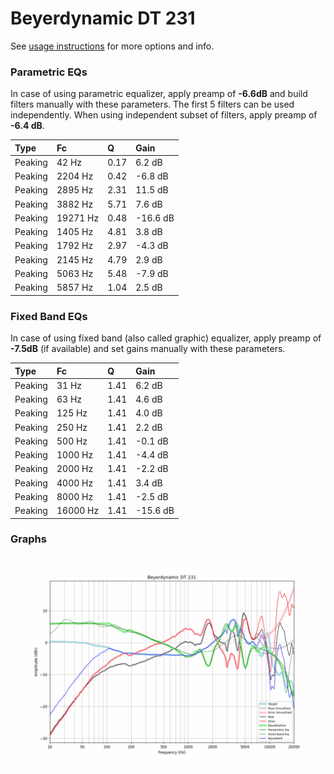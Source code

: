 # Beyerdynamic DT 231
See [usage instructions](https://github.com/jaakkopasanen/AutoEq#usage) for more options and info.

### Parametric EQs
In case of using parametric equalizer, apply preamp of **-6.6dB** and build filters manually
with these parameters. The first 5 filters can be used independently.
When using independent subset of filters, apply preamp of **-6.4 dB**.

| Type    | Fc       |    Q | Gain     |
|:--------|:---------|:-----|:---------|
| Peaking | 42 Hz    | 0.17 | 6.2 dB   |
| Peaking | 2204 Hz  | 0.42 | -6.8 dB  |
| Peaking | 2895 Hz  | 2.31 | 11.5 dB  |
| Peaking | 3882 Hz  | 5.71 | 7.6 dB   |
| Peaking | 19271 Hz | 0.48 | -16.6 dB |
| Peaking | 1405 Hz  | 4.81 | 3.8 dB   |
| Peaking | 1792 Hz  | 2.97 | -4.3 dB  |
| Peaking | 2145 Hz  | 4.79 | 2.9 dB   |
| Peaking | 5063 Hz  | 5.48 | -7.9 dB  |
| Peaking | 5857 Hz  | 1.04 | 2.5 dB   |

### Fixed Band EQs
In case of using fixed band (also called graphic) equalizer, apply preamp of **-7.5dB**
(if available) and set gains manually with these parameters.

| Type    | Fc       |    Q | Gain     |
|:--------|:---------|:-----|:---------|
| Peaking | 31 Hz    | 1.41 | 6.2 dB   |
| Peaking | 63 Hz    | 1.41 | 4.6 dB   |
| Peaking | 125 Hz   | 1.41 | 4.0 dB   |
| Peaking | 250 Hz   | 1.41 | 2.2 dB   |
| Peaking | 500 Hz   | 1.41 | -0.1 dB  |
| Peaking | 1000 Hz  | 1.41 | -4.4 dB  |
| Peaking | 2000 Hz  | 1.41 | -2.2 dB  |
| Peaking | 4000 Hz  | 1.41 | 3.4 dB   |
| Peaking | 8000 Hz  | 1.41 | -2.5 dB  |
| Peaking | 16000 Hz | 1.41 | -15.6 dB |

### Graphs
![](./Beyerdynamic%20DT%20231.png)